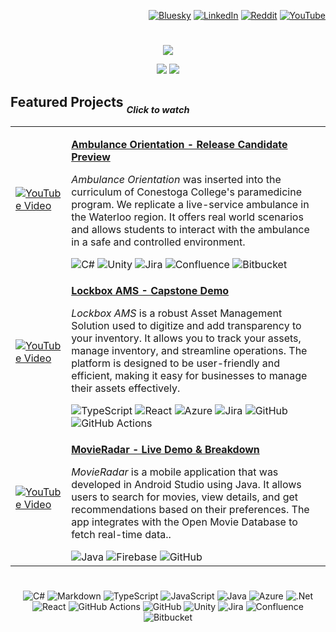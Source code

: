 <!--
    I see you! 👀

    Were you interested in what I had to say? Start a conversation with me: business@jpar.ca
-->

<div align="right">
  
  [![Bluesky](https://img.shields.io/badge/bluesky-0285FF?logo=bluesky&logoColor=%23FFFFFF)](https://bsky.app/profile/jpar-ca.bsky.social) [![LinkedIn](https://img.shields.io/badge/LinkedIn-%230077B5.svg?logo=linkedIn&logoColor=white)](https://linkedin.com/in/j-par) [![Reddit](https://img.shields.io/badge/Reddit-%23FF4500.svg?logo=Reddit&logoColor=white)](https://reddit.com/user/jpar-ca) [![YouTube](https://img.shields.io/badge/YouTube-%23FF0000.svg?logo=YouTube&logoColor=white)](https://youtube.com/@jpar_ca)
</div>

#

<div align="center">
  
  ![](https://github-profile-trophy.vercel.app/?username=jPartridge96&theme=tokyonight&no-frame=true&no-bg=true&margin-w=4)
</div>

<div align="center">
  
  ![](https://github-readme-stats.vercel.app/api?username=jPartridge96&theme=transparent&hide_border=true&include_all_commits=true&count_private=true) ![](https://nirzak-streak-stats.vercel.app/?user=jPartridge96&theme=transparent&hide_border=true)
</div>

## Featured Projects <sub><sub><i>Click to watch</i></sub></sub>
<div align="center">
  <table>
    <tr>
      <td> 
         
  [![YouTube Video](https://img.youtube.com/vi/pnhJli4-ffE/0.jpg)](https://www.youtube.com/watch?v=pnhJli4-ffE)
      </td>
      <td align="left">
        <p><b><a href="https://www.youtube.com/watch?v=pnhJli4-ffE">Ambulance Orientation - Release Candidate Preview</a></b></p>
        <p><i>Ambulance Orientation</i> was inserted into the curriculum of Conestoga College's paramedicine program. We replicate a live-service ambulance in the Waterloo region. It offers real world scenarios and allows students to interact with the ambulance in a safe and controlled environment.</p>
        <div>![C#](https://img.shields.io/badge/c%23-%23239120.svg?style=flat-square&logo=csharp&logoColor=white) ![Unity](https://img.shields.io/badge/unity-%23000000.svg?style=flat-square&logo=unity&logoColor=white) ![Jira](https://img.shields.io/badge/jira-%230A0FFF.svg?style=flat-square&logo=jira&logoColor=white) ![Confluence](https://img.shields.io/badge/confluence-%23172BF4.svg?style=flat-square&logo=confluence&logoColor=white) ![Bitbucket](https://img.shields.io/badge/bitbucket-%230047B3.svg?style=flat-square&logo=bitbucket&logoColor=white)</div>
      </td>
    </tr>
    <tr>
      <td> 
         
  [![YouTube Video](https://img.youtube.com/vi/tpOpe0puRU4/0.jpg)](https://www.youtube.com/watch?v=tpOpe0puRU4)
      </td>
      <td align="left">
        <p><b><a href="https://www.youtube.com/watch?v=tpOpe0puRU4">Lockbox AMS - Capstone Demo</a></b></p>
        <p><i>Lockbox AMS</i> is a robust Asset Management Solution used to digitize and add transparency to your inventory. It allows you to track your assets, manage inventory, and streamline operations. The platform is designed to be user-friendly and efficient, making it easy for businesses to manage their assets effectively.</p>
        <div>![TypeScript](https://img.shields.io/badge/typescript-%23007ACC.svg?style=flat-square&logo=typescript&logoColor=white) ![React](https://img.shields.io/badge/react-%2320232a.svg?style=flat-square&logo=react&logoColor=%2361DAFB) ![Azure](https://img.shields.io/badge/azure-%230072C6.svg?style=flat-square&logo=microsoftazure&logoColor=white) ![Jira](https://img.shields.io/badge/jira-%230A0FFF.svg?style=flat-square&logo=jira&logoColor=white) ![GitHub](https://img.shields.io/badge/github-%23121011.svg?style=flat-square&logo=github&logoColor=white) ![GitHub Actions](https://img.shields.io/badge/github%20actions-%232671E5.svg?style=flat-square&logo=githubactions&logoColor=white)</div>
      </td>
    </tr>
    <tr>
      <td> 
         
  [![YouTube Video](https://img.youtube.com/vi/j-LewM2-uEA/0.jpg)](https://www.youtube.com/watch?v=j-LewM2-uEA)
      </td>
      <td align="left">
        <p><b><a href="https://www.youtube.com/watch?v=j-LewM2-uEA">MovieRadar - Live Demo & Breakdown</a></b></p>
        <p><i>MovieRadar</i> is a mobile application that was developed in Android Studio using Java. It allows users to search for movies, view details, and get recommendations based on their preferences. The app integrates with the Open Movie Database to fetch real-time data..</p>
        <div>![Java](https://img.shields.io/badge/java-%23ED8B00.svg?style=flat-square&logo=openjdk&logoColor=white) ![Firebase](https://img.shields.io/badge/firebase-a08021?style=flat-square&logo=firebase&logoColor=ffcd34) ![GitHub](https://img.shields.io/badge/github-%23121011.svg?style=flat-square&logo=github&logoColor=white)</div>
      </td>
    </tr>
  </table>
</div>


#
<div align="center">
  
![C#](https://img.shields.io/badge/c%23-%23239120.svg?style=flat-square&logo=csharp&logoColor=white) ![Markdown](https://img.shields.io/badge/markdown-%23000000.svg?style=flat-square&logo=markdown&logoColor=white) ![TypeScript](https://img.shields.io/badge/typescript-%23007ACC.svg?style=flat-square&logo=typescript&logoColor=white) ![JavaScript](https://img.shields.io/badge/javascript-%23323330.svg?style=flat-square&logo=javascript&logoColor=%23F7DF1E) ![Java](https://img.shields.io/badge/java-%23ED8B00.svg?style=flat-square&logo=openjdk&logoColor=white) ![Azure](https://img.shields.io/badge/azure-%230072C6.svg?style=flat-square&logo=microsoftazure&logoColor=white) ![.Net](https://img.shields.io/badge/.NET-5C2D91?style=flat-square&logo=.net&logoColor=white) ![React](https://img.shields.io/badge/react-%2320232a.svg?style=flat-square&logo=react&logoColor=%2361DAFB) ![GitHub Actions](https://img.shields.io/badge/github%20actions-%232671E5.svg?style=flat-square&logo=githubactions&logoColor=white) ![GitHub](https://img.shields.io/badge/github-%23121011.svg?style=flat-square&logo=github&logoColor=white) ![Unity](https://img.shields.io/badge/unity-%23000000.svg?style=flat-square&logo=unity&logoColor=white) ![Jira](https://img.shields.io/badge/jira-%230A0FFF.svg?style=flat-square&logo=jira&logoColor=white) ![Confluence](https://img.shields.io/badge/confluence-%23172BF4.svg?style=flat-square&logo=confluence&logoColor=white) ![Bitbucket](https://img.shields.io/badge/bitbucket-%230047B3.svg?style=flat-square&logo=bitbucket&logoColor=white)
</div>
